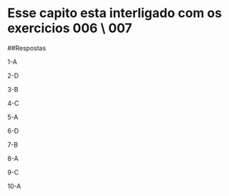 # Esse capito esta interligado com os exercicios 006 \ 007

##Respostas

1-A

2-D

3-B

4-C

5-A

6-D

7-B

8-A

9-C

10-A
